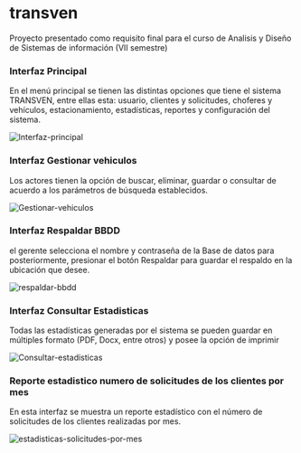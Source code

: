 # transven

Proyecto presentado como requisito final para el curso de Analisis y Diseño de Sistemas de información (VII semestre)


### Interfaz Principal
En el menú principal se tienen las distintas opciones que tiene el sistema TRANSVEN, entre ellas esta: usuario, clientes y solicitudes, choferes y vehículos, estacionamiento, estadísticas, reportes y configuración del sistema. 

<img src="https://i.ibb.co/86D0hH5/interfaz-menu-principal.png" alt="Interfaz-principal" border="0">



### Interfaz Gestionar vehiculos
Los actores tienen la opción de buscar, eliminar, guardar  o consultar de acuerdo a los parámetros de búsqueda establecidos. 

<img src="https://i.ibb.co/fxNRB25/interfaz-gestionar-vehiculo.png" alt="Gestionar-vehiculos" border="0">


### Interfaz Respaldar BBDD
el gerente selecciona el nombre y contraseña de la Base de datos para posteriormente, presionar el botón Respaldar para guardar el respaldo en la ubicación que desee. 

<img src="https://i.ibb.co/71KCQs4/restore-ddbb.png" alt="respaldar-bbdd" border="0">


### Interfaz Consultar Estadisticas
Todas las estadísticas generadas por el sistema  se pueden guardar en múltiples formato (PDF, Docx, entre otros) y posee la opción de imprimir

<img src="https://i.ibb.co/D5bND95/interfaz-estadisticas.png" alt="Consultar-estadisticas" border="0">

### Reporte estadistico numero de solicitudes de los clientes por mes
En esta interfaz se muestra un reporte estadístico con el número de solicitudes de los clientes realizadas por mes.  

<img src="https://i.ibb.co/pL6tRj2/solicitudes-clientes.png" alt="estadisticas-solicitudes-por-mes" border="0">
